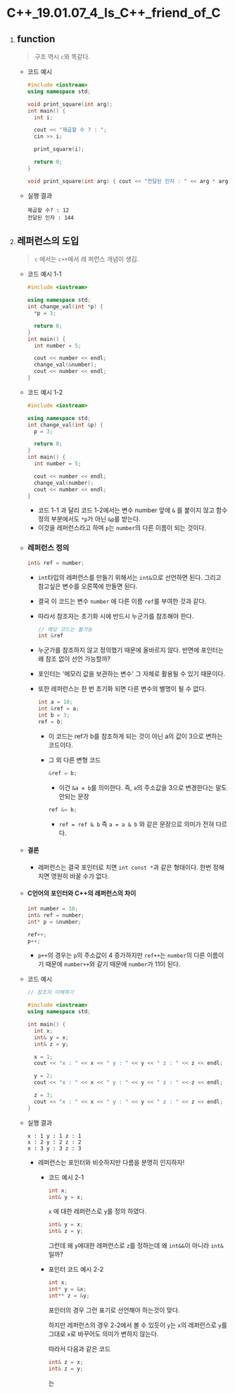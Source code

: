 # C++_19.01.07_4_Is_C++_friend_of_C

1. ## function

   > 구조 역시  `c`와 똑같다.

   - 코드 예시

     ```c++
     #include <iostream>
     using namespace std;
     
     void print_square(int arg);
     int main() {
       int i;
     
       cout << "제곱할 수 ? : ";
       cin >> i;
     
       print_square(i);
     
       return 0;
     }
     
     void print_square(int arg) { cout << "전달된 인자 : " << arg * arg << endl; }
     ```

   - 실행 결과

     ```
     제곱할 수? : 12
     전달된 인자 : 144
     ```

2. ## 레퍼런스의 도입

   > `c` 에서는 `c++`에서 레 퍼런스 개념이 생김. 

   - 코드 예시 1-1

     ```c++
     #include <iostream>
     
     using namespace std;
     int change_val(int *p) {
       *p = 3;
     
       return 0;
     }
     int main() {
       int number = 5;
     
       cout << number << endl;
       change_val(&number);
       cout << number << endl;
     }
     ```

   - 코드 예시 1-2

     ```c++
     #include <iostream>
     
     using namespace std;
     int change_val(int &p) {
       p = 3;
     
       return 0;
     }
     int main() {
       int number = 5;
     
       cout << number << endl;
       change_val(number);
       cout << number << endl;
     }
     ```

     - 코드 1-1 과 달리 코드 1-2에서는 변수 number 앞에 `&` 를 붙이지 않고 함수 정의 부분에서도 `*p`가 아닌  `&p`를 받는다. 
     - 이것을 레퍼런스라고 하며 `p`는 `number`의 다른 이름이 되는 것이다.

   - ### 레퍼런스 정의

     ```c++
     int& ref = number;
     ```

     - `int`타입의 레퍼런스를 만들기 위해서는 `int&`으로 선언하면 된다. 그리고 참고싶은 변수를 오른쪽에 만들면 된다.

     - 결국 이 코드는 변수 `number` 에 다른 이름 `ref`를 부여한 것과 같다.

     - 따라서 참조자는 초기화 시에 반드시 누군가를 참조해야 한다.

       ```c++
       // 해당 코드는 불가능
       int &ref
       ```

     - 누군가를 참조하지 않고 정의했기 때문에 올바르지 않다. 반면에 포인터는 왜 참조 없이 선언 가능할까?

     - 포인터는 '메모리 값을 보관하는 변수' 그 자체로 활용될 수 있기 때문이다.



     - 또한 레퍼런스는 한 번 초기화 되면 다른 변수의 별명이 될 수 없다.

       ```c++
       int a = 10;
       int &ref = a;
       int b = 3;
       ref = b;
       ```

       - 이 코드는 ref가 b를 참조하게 되는 것이 아닌 a의 값이 3으로 변하는 코드이다.

       - 그 외 다른 변형 코드

         ```c++
         &ref = b;
         ```

         - 이건 `&a = b`를 의미한다. 즉, `a`의 주소값을 3으로 변경한다는 말도 안되는 문장

         ```c++
         ref &= b;
         ```

         -  `ref = ref & b` 즉 `a = a & b` 와 같은 문장으로 의미가 전혀 다르다.

   - #### 결론

     - 레퍼런스는 결국 포인터로 치면 `int const *`과 같은 형태이다. 한번 정해지면 영원히 바꿀 수가 없다.

   - #### C언어의 포인터와 C++의 레퍼런스의 차이

     ```c++
     int number = 10;
     int& ref = number;
     int* p = &number;
     
     ref++;
     p++;
     ```

     - `p++`의 경우는 `p`의 주소값이 4 증가하지만 `ref++`는 `number`의 다른 이름이기 때문에 `number++`와 같기 때문에 `number`가 11이 된다.

   - 코드 예시

     ```c++
     // 참조자 이해하기
     
     #include <iostream>
     using namespace std;
     
     int main() {
       int x;
       int& y = x;
       int& z = y;
     
       x = 1;
       cout << "x : " << x << " y : " << y << " z : " << z << endl;
     
       y = 2;
       cout << "x : " << x << " y : " << y << " z : " << z << endl;
     
       z = 3;
       cout << "x : " << x << " y : " << y << " z : " << z << endl;
     }
     ```

   - 실행 결과

     ```
     x : 1 y : 1 z : 1
     x : 2 y : 2 z : 2
     x : 3 y : 3 z : 3
     ```

     - 레퍼런스는 포인터와 비슷하지만 다름을 분명히 인지하자!

       - 코드 예시 2-1

         ```c++
         int x;
         int& y = x;
         ```

         `x` 에 대한 레퍼런스로 `y`를 정의 하였다.

         ```c++
         int& y = x;
         int& z = y;
         ```

         그런데 왜 `y`에대한 레퍼런스로 `z`를 정하는데 왜 `int&&`이 아니라 `int&`일까?

       - 포인터 코드 예시 2-2

         ```c++
         int x;
         int* y = &x;
         int** z = &y;
         ```

         포인터의 경우 그런 표기로 선언해야 하는것이 맞다.

         하지만 레퍼런스의 경우 2-2에서 볼 수 있듯이 `y`는 `x`의 레퍼런스로 `y`를 그대로 `x`로 바꾸어도 의미가 변하지 않는다.

         따라서 다음과 같은 코드

         ```c++
         int& z = x;
         int& z = y;
         ```

         는 